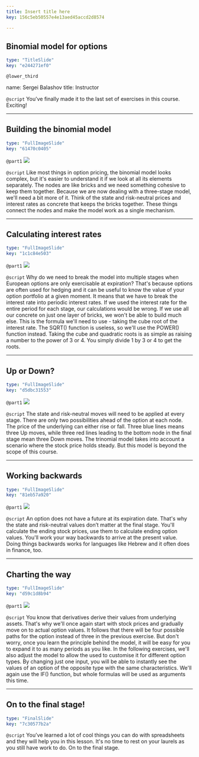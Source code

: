 ```yaml
---
title: Insert title here
key: 156c5eb50557e4e13aed45accd2d8574

---
```

## Binomial model for options

```yaml
type: "TitleSlide"
key: "e244271ef0"
```

`@lower_third`

name: Sergei Balashov
title: Instructor


`@script`
You’ve finally made it to the last set of exercises in this course. Exciting!


---
## Building the binomial model

```yaml
type: "FullImageSlide"
key: "61470c0405"
```

`@part1`
![](https://assets.datacamp.com/production/repositories/4489/datasets/bf3f7ffec29df0e2ffa041c738433e94cb0aa352/Screenshot%202019-01-20%20at%2017.40.08.png)


`@script`
Like most things in option pricing, the binomial model looks complex, but it's easier to understand it if we look at all its elements separately. The nodes are like bricks and we need something cohesive to keep them together. Because we are now dealing with a three-stage model, we'll need a bit more of it. Think of the state and risk-neutral prices and interest rates as concrete that keeps the bricks together. These things connect the nodes and make the model work as a single mechanism.


---
## Calculating interest rates

```yaml
type: "FullImageSlide"
key: "1c1c84e503"
```

`@part1`
![](https://assets.datacamp.com/production/repositories/4489/datasets/7a223c00947220856bd930115acaf9bd2abfac5e/Screenshot%202019-01-20%20at%2018.12.14.png)


`@script`
Why do we need to break the model into multiple stages when European options are only exercisable at expiration? That's because options are often used for hedging and it can be useful to know the value of your option portfolio at a given moment. It means that we have to break the interest rate into periodic interest rates. If we used the interest rate for the entire period for each stage, our calculations would be wrong. If we use all our concrete on just one layer of bricks, we won't be able to build much else. This is the formula we'll need to use - taking the cube root of the interest rate. The SQRT() function is useless, so we'll use the POWER() function instead. Taking the cube and quadratic roots is as simple as raising a number to the power of 3 or 4. You simply divide 1 by 3 or 4 to get the roots.


---
## Up or Down?

```yaml
type: "FullImageSlide"
key: "d5dbc31553"
```

`@part1`
![](https://assets.datacamp.com/production/repositories/4489/datasets/46058d33b3a04f4843b3e3b6472151f7552e9c05/imageedit_13_6457315839.gif)


`@script`
The state and risk-neutral moves will need to be applied at every stage. There are only two possibilities ahead of the option at each node. The price of the underlying can either rise or fall. Three blue lines means three Up moves, while three red lines leading to the bottom node in the final stage mean three Down moves. The trinomial model takes into account a scenario where the stock price holds steady. But this model is beyond the scope of this course.


---
## Working backwards

```yaml
type: "FullImageSlide"
key: "81eb57a920"
```

`@part1`
![](https://assets.datacamp.com/production/repositories/4489/datasets/4253bcd269f3260097e449ecc4cda82d23ebab1e/Screenshot%202019-01-20%20at%2018.52.07.png)


`@script`
An option does not have a future at its expiration date. That's why the state and risk-neutral values don’t matter at the final stage. You'll calculate the ending stock prices, use them to calculate ending option values. You'll work your way backwards to arrive at the present value. Doing things backwards works for languages like Hebrew and it often does in finance, too.


---
## Charting the way

```yaml
type: "FullImageSlide"
key: "d59c1d8b94"
```

`@part1`
![](https://assets.datacamp.com/production/repositories/4489/datasets/bf94e178b2348bcc42a5aab35ca7ad7e8276df6c/Screenshot%202019-01-20%20at%2019.22.34.png)


`@script`
You know that derivatives derive their values from underlying assets. That's why we'll once again start with stock prices and gradually move on to actual option values. It follows that there will be four possible paths for the option instead of three in the previous exercise. But don't worry, once you learn the principle behind the model, it will be easy for you to expand it to as many periods as you like. In the following exercises, we'll also adjust the model to allow the used to customise it for different option types. By changing just one input, you will be able to instantly see the values of an option of the opposite type with the same characteristics. We'll again use the IF() function, but whole formulas will be used as arguments this time.


---
## On to the final stage!

```yaml
type: "FinalSlide"
key: "7c30577b2a"
```

`@script`
You’ve learned a lot of cool things you can do with spreadsheets and they will help you in this lesson. It's no time to rest on your laurels as you still have work to do. On to the final stage.

